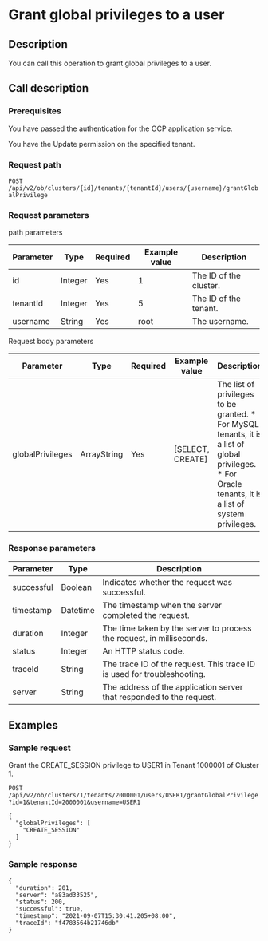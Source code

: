 Grant global privileges to a user 
======================================================



Description 
--------------------------------

You can call this operation to grant global privileges to a user.

Call description 
-------------------------------------

### Prerequisites 

You have passed the authentication for the OCP application service. 

You have the Update permission on the specified tenant.

### Request path 

`POST /api/v2/ob/clusters/{id}/tenants/{tenantId}/users/{username}/grantGlobalPrivilege`

### Request parameters 

path parameters


| Parameter |  Type   | Required | Example value |      Description       |
|-----------|---------|----------|---------------|------------------------|
| id        | Integer | Yes      | 1             | The ID of the cluster. |
| tenantId  | Integer | Yes      | 5             | The ID of the tenant.  |
| username  | String  | Yes      | root          | The username.          |



Request body parameters


|    Parameter     |    Type     | Required |   Example value    |                                                                                                                          Description                                                                                                                           |
|------------------|-------------|----------|--------------------|----------------------------------------------------------------------------------------------------------------------------------------------------------------------------------------------------------------------------------------------------------------|
| globalPrivileges | ArrayString | Yes      | \[SELECT, CREATE\] | The list of privileges to be granted. * For MySQL tenants, it is a list of global privileges.   * For Oracle tenants, it is a list of system privileges.    |



### Response parameters 



| Parameter  |   Type   |                               Description                               |
|------------|----------|-------------------------------------------------------------------------|
| successful | Boolean  | Indicates whether the request was successful.                           |
| timestamp  | Datetime | The timestamp when the server completed the request.                    |
| duration   | Integer  | The time taken by the server to process the request, in milliseconds.   |
| status     | Integer  | An HTTP status code.                                                    |
| traceId    | String   | The trace ID of the request. This trace ID is used for troubleshooting. |
| server     | String   | The address of the application server that responded to the request.    |



Examples 
-----------------------------

### Sample request 

Grant the CREATE_SESSION privilege to USER1 in Tenant 1000001 of Cluster 1. 

`POST /api/v2/ob/clusters/1/tenants/2000001/users/USER1/grantGlobalPrivilege?id=1&tenantId=2000001&username=USER1`

```unknow
{
  "globalPrivileges": [
    "CREATE_SESSION"
  ]
}
```



### Sample response 

```unknow
{
  "duration": 201,
  "server": "a83ad33525",
  "status": 200,
  "successful": true,
  "timestamp": "2021-09-07T15:30:41.205+08:00",
  "traceId": "f4783564b21746db"
}
```




